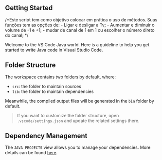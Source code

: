 ## Getting Started
/*Este script tem como objetivo colocar em prática o uso de métodos. Suas funções tem as opções de:
         - Ligar e desligar a Tv;
         - Aumentar e diminuir o volume de -1 e +1;
         - mudar de canal de 1 em 1 ou escolher o número direto do canal;
         */
         
Welcome to the VS Code Java world. Here is a guideline to help you get started to write Java code in Visual Studio Code.

## Folder Structure

The workspace contains two folders by default, where:

- `src`: the folder to maintain sources
- `lib`: the folder to maintain dependencies

Meanwhile, the compiled output files will be generated in the `bin` folder by default.

> If you want to customize the folder structure, open `.vscode/settings.json` and update the related settings there.

## Dependency Management

The `JAVA PROJECTS` view allows you to manage your dependencies. More details can be found [here](https://github.com/microsoft/vscode-java-dependency#manage-dependencies).
